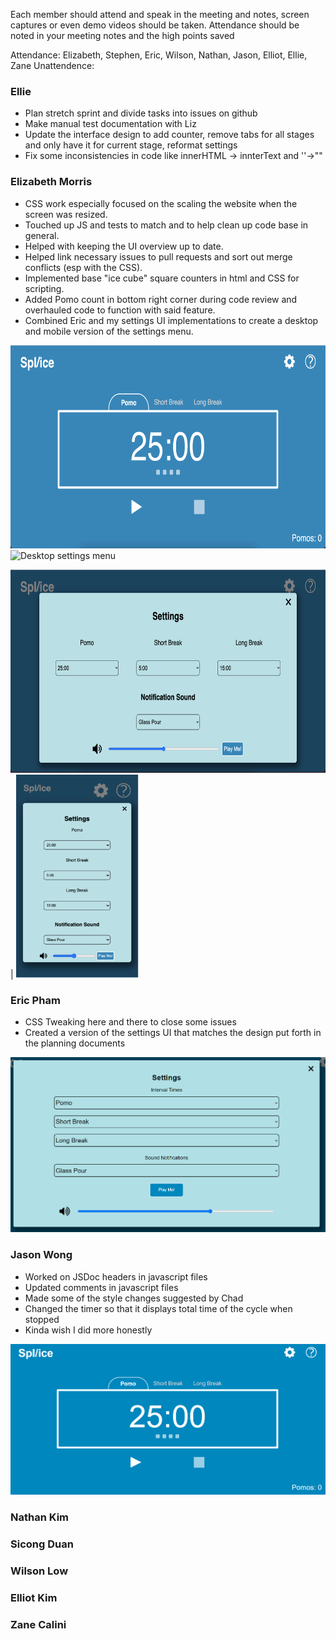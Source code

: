 Each member should attend and speak in the meeting and notes, screen captures or even demo videos should be taken.  Attendance should be noted in your meeting notes and the high points saved 

Attendance: Elizabeth, Stephen, Eric, Wilson, Nathan, Jason, Elliot, Ellie, Zane
Unattendence: 

### Ellie
- Plan stretch sprint and divide tasks into issues on github
- Make manual test documentation with Liz
- Update the interface design to add counter, remove tabs for all stages and only have it for current stage, reformat settings
- Fix some inconsistencies in code like innerHTML -> innterText and ''->""

### Elizabeth Morris
- CSS work especially focused on the scaling the website when the screen was resized.
- Touched up JS and tests to match and to help clean up code base in general.
- Helped with keeping the UI overview up to date.
- Helped link necessary issues to pull requests and sort out merge conflicts (esp with the CSS).
- Implemented base "ice cube" square counters in html and CSS for scripting.
- Added Pomo count in bottom right corner during code review and overhauled code to function with said feature.
- Combined Eric and my settings UI implementations to create a desktop and mobile version of the settings menu.

<img src="../media/sprint-3-review/pomo-counter-and-ice-cubes.png" alt="Current pomo square and numeric counter" height="325"/>

<img src="../media/sprint-3-review/resize-example.gif" alt="Desktop settings menu" height="325"/>

<img src="../media/sprint-3-review/settings-pc.png" alt="Desktop settings menu" height="325"/> | <img src="../media/sprint-3-review/settings-mobile.png" alt="Mobile settings menu" height="325"/>

### Eric Pham
- CSS Tweaking here and there to close some issues
- Created a version of the settings UI that matches the design put forth in the planning documents

![One version of settings page with options all stacked vertically](../media/sprint-3-review/eric-settings.png)

### Jason Wong
- Worked on JSDoc headers in javascript files
- Updated comments in javascript files
- Made some of the style changes suggested by Chad
- Changed the timer so that it displays total time of the cycle when stopped
- Kinda wish I did more honestly

![Timer displays total time of cycle when stopped](../media/sprint-3-review/timer_stopped.png)

### Nathan Kim

### Sicong Duan





### Wilson Low



### Elliot Kim




### Zane Calini
